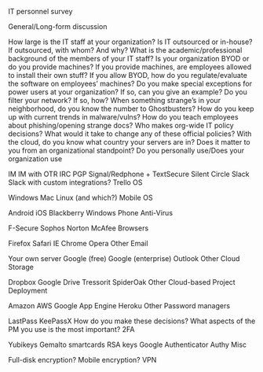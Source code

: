 IT personnel survey

General/Long-form discussion

How large is the IT staff at your organization?
Is IT outsourced or in-house?
If outsourced, with whom? And why?
What is the academic/professional background of the members of your IT staff?
Is your organization BYOD or do you provide machines?
If you provide machines, are employees allowed to install their own stuff?
If you allow BYOD, how do you regulate/evaluate the software on employees’ machines?
Do you make special exceptions for power users at your organization?
If so, can you give an example?
Do you filter your network?  If so, how?
When something strange’s in your neighborhood, do you know the number to Ghostbusters?
How do you keep up with current trends in malware/vulns?
How do you teach employees about phishing/opening strange docs?
Who makes org-wide IT policy decisions?
What would it take to change any of these official policies?
With the cloud, do you know what country your servers are in?  Does it matter to you from an organizational standpoint?
Do you personally use/Does your organization use

IM
IM with OTR
IRC
PGP
Signal/Redphone + TextSecure
Silent Circle
Slack
Slack with custom integrations?
Trello
OS

Windows
Mac
Linux (and which?)
Mobile OS

Android
iOS
Blackberry
Windows Phone
Anti-Virus

F-Secure
Sophos
Norton
McAfee
Browsers

Firefox
Safari
IE
Chrome
Opera
Other
Email

Your own server
Google (free)
Google (enterprise)
Outlook
Other
Cloud Storage

Dropbox
Google Drive
Tressorit
SpiderOak
Other
Cloud-based Project Deployment

Amazon AWS
Google App Engine
Heroku
Other
Password managers

LastPass
KeePassX
How do you make these decisions?
What aspects of the PM you use is the most important?
2FA

Yubikeys
Gemalto smartcards
RSA keys
Google Authenticator
Authy
Misc

Full-disk encryption?
Mobile encryption?
VPN
